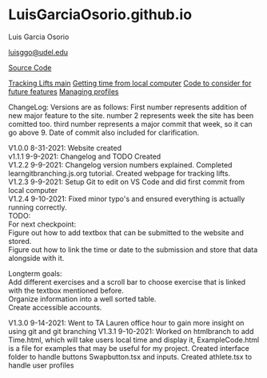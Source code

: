 # LuisGarciaOsorio.github.io

Luis Garcia Osorio

luisggo@udel.edu

[Source Code](https://github.com/LuisGarciaOsorio/LuisGarciaOsorio.github.io)

<a href="TrackingLifts.html" title="Tracking Lifts"> Tracking Lifts main</a>
<a href="Time.html" title="Local Time"> Getting time from local computer</a>
<a href="ExampleCode.html" title="Example Code"> Code to consider for future features</a>
<a href="athlete.tsx" title="Athlete profile">Managing profiles</a>

ChangeLog:
Versions are as follows: First number represents addition of new major feature to the site. number 2 represents week the site has been comitted too. third number represents a major commit that week, so it can go above 9. Date of commit also included for clarification.

V1.0.0 8-31-2021: Website created   
v1.1.1 9-9-2021: Changelog and TODO Created  
V1.2.2 9-9-2021: Changelog version numbers explained. Completed learngitbranching.js.org tutorial. Created webpage for tracking lifts.  
V1.2.3 9-9-2021: Setup Git to edit on VS Code and did first commit from local computer  
V1.2.4 9-10-2021: Fixed minor typo's and ensured everything is actually running correctly.  
TODO:  
For next checkpoint:  
Figure out how to add textbox that can be submitted to the website and stored.  
Figure out how to link the time or date to the submission and store that data alongside with it.  

Longterm goals:  
Add different exercises and a scroll bar to choose exercise that is linked with the textbox mentioned before.  
Organize information into a well sorted table.  
Create accessible accounts.  

V1.3.0 9-14-2021: Went to TA Lauren office hour to gain more insight on using git and git branching
V1.3.1 9-10-2021: Worked on htmlbranch to add Time.html, which will take users local time and display it, ExampleCode.html is a file for examples that may be useful for my project. Created interface folder to handle buttons Swapbutton.tsx and inputs. Created athlete.tsx to handle user profiles




